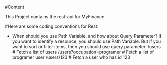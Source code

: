 #Content

This Project contains the rest-api for MyFinance

#Here are some coding conventions for Rest:

* When should you use Path Variable, and how about Query Parameter?
If you want to identify a resource, you should use Path Variable. But if you want to sort or filter items, then you should use query parameter.
/users # Fetch a list of users
/users?occupation=programer # Fetch a list of programer user
/users/123 # Fetch a user who has id 123